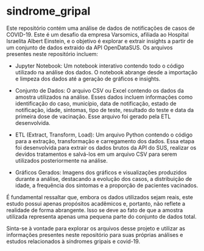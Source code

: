 # sindrome_gripal
Este repositório contém uma análise de dados de notificações de casos de COVID-19.
Este é um desafio da empresa Varsomics, afiliada ao Hospital Israelita Albert Einstein, e o objetivo é explorar e extrair insights a partir de um conjunto de dados extraido da API OpenDataSUS.
Os arquivos presentes neste repositório incluem:

- Jupyter Notebook: Um notebook interativo contendo todo o código utilizado na análise dos dados. O notebook abrange desde a importação e limpeza dos dados até a geração de gráficos e insights.

- Conjunto de Dados: O arquivo CSV ou Excel contendo os dados da amostra utilizados na análise. Esses dados incluem informações como identificação do caso, município, data de notificação, estado de notificação, idade, sintomas, tipo de teste, resultado do teste e data da primeira dose de vacinação. Esse arquivo foi gerado pela ETL desenvolvida.

- ETL (Extract, Transform, Load): Um arquivo Python contendo o código para a extração, transformação e carregamento dos dados. Essa etapa foi desenvolvida para extrair os dados brutos da API do SUS, realizar os devidos tratamentos e salvá-los em um arquivo CSV para serem utilizados posteriormente na análise.

- Gráficos Gerados: Imagens dos gráficos e visualizações produzidos durante a análise, destacando a evolução dos casos, a distribuição de idade, a frequência dos sintomas e a proporção de pacientes vacinados.

É fundamental ressaltar que, embora os dados utilizados sejam reais, este estudo possui apenas propósitos acadêmicos e, portanto, não reflete a realidade de forma abrangente. Isso se deve ao fato de que a amostra utilizada representa apenas uma pequena parte do conjunto de dados total.

Sinta-se à vontade para explorar os arquivos desse projeto e utilizar as informações presentes neste repositório para suas próprias análises e estudos relacionados à síndromes gripais e covid-19.
